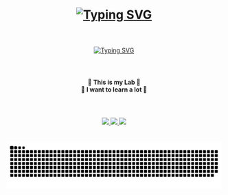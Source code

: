 <h1 align="center" style="margin: 20px;">
    <a href="https://git.io/typing-svg">
        <img src="https://readme-typing-svg.demolab.com?font=Fira+Code&weight=700&size=30&duration=3000&pause=500&color=6289F7&width=600&lines=I'm+Karen+Casta%C3%B1eda!" alt="Typing SVG" />
    </a>
</h1>

<br/>

<div align="center"style="margin: 20px;">
  <a href="https://git.io/typing-svg">
    <img src="https://readme-typing-svg.demolab.com?font=Fira+Code&weight=700&size=20&duration=3000&pause=500&color=F7B9EA&width=600&lines=%F0%9F%9A%80Student+of+Computer+Science%F0%9F%9A%80;%F0%9F%8C%B1and+Artificial+Intelligence%F0%9F%A7%A0" alt="Typing SVG" />
  </a>
</div>

<br/>

<div align="center"style="margin: 20px;">
   🚀 <strong>This is my Lab 🧪</strong> <br/>
   🚀 <strong>I want to learn a lot 🦖</strong>
</div>

<br/>

<div align="center" style="margin: 20px;"> 
  <a href="mailto:karencastaneda301@gmail.com">
    <img src="https://img.shields.io/badge/Gmail-333333?style=for-the-badge&logo=gmail&logoColor=red" />
  </a>
  <a href="https://www.linkedin.com/in/karen-yireth-castañeda-castro-3b9482281/" target="_blank">
    <img src="https://img.shields.io/badge/LinkedIn-0077B5?style=for-the-badge&logo=linkedin&logoColor=white" />
  </a>
  <a href="https://github.com/WatashiWaraio?tab=repositories" target="_blank">
    <img src="https://img.shields.io/badge/Portfolio-FF5722?style=for-the-badge&logo=todoist&logoColor=white" />
  </a>
</div>

<br/>

<picture>
  <source
    media="(prefers-color-scheme: dark)"
    srcset="https://raw.githubusercontent.com/platane/snk/output/github-contribution-grid-snake-dark.svg"
  />
  <source
    media="(prefers-color-scheme: light)"
    srcset="https://raw.githubusercontent.com/platane/snk/output/github-contribution-grid-snake.svg"
  />
  <img
    alt="github contribution grid snake animation"
    src="https://raw.githubusercontent.com/platane/snk/output/github-contribution-grid-snake.svg"
    style="display: block; margin: 0 auto;"
  />
</picture>

